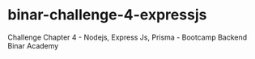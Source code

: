# binar-challenge-4-expressjs
Challenge Chapter 4 - Nodejs, Express Js, Prisma - Bootcamp Backend Binar Academy
